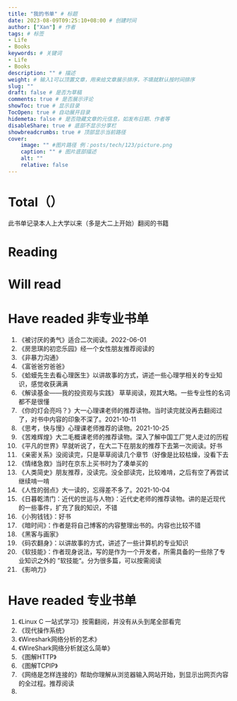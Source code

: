 ```yaml
---
title: "我的书单" # 标题
date: 2023-08-09T09:25:10+08:00 # 创建时间
author: ["Xan"] # 作者
tags: # 标签
- Life 
- Books
keywords: # 关键词
- Life 
- Books
description: "" # 描述
weight: # 输入1可以顶置文章，用来给文章展示排序，不填就默认按时间排序
slug: ""
draft: false # 是否为草稿
comments: true # 是否展示评论
showToc: true # 显示目录
TocOpen: true # 自动展开目录
hidemeta: false # 是否隐藏文章的元信息，如发布日期、作者等
disableShare: true # 底部不显示分享栏
showbreadcrumbs: true # 顶部显示当前路径
cover:
    image: "" #图片路径 例：posts/tech/123/picture.png
    caption: "" # 图片底部描述
    alt: ""
    relative: false
---
```


# Total（）
此书单记录本人上大学以来（多是大二上开始）翻阅的书籍

# Reading

# Will read

# Have readed 非专业书单
1. 《被讨厌的勇气》适合二次阅读。2022-06-01
3. 《房思琪的初恋乐园》经一个女性朋友推荐阅读的
4. 《非暴力沟通》
5. 《富爸爸穷爸爸》
6. 《蛤蟆先生去看心理医生》以讲故事的方式，讲述一些心理学相关的专业知识，感觉收获满满
7. 《解读基金——我的投资观与实践》 草草阅读，观其大略。一些专业性的名词都不是很懂
8. 《你的灯会亮吗？》大一心理课老师的推荐读物。当时读完就没再去翻阅过了，对书中内容的印象不深了。2021-10-11
9. 《思考，快与慢》心理课老师推荐的读物。2021-10-25
10. 《苦难辉煌》大二毛概课老师的推荐读物。深入了解中国工厂党人走过的历程
11. 《平凡的世界》早就听说了，在大二下在朋友的推荐下去第一次阅读。好书
12. 《亲密关系》没阅读完，只是草草阅读几个章节（好像是比较枯燥，没看下去
13. 《情绪急救》当时在京东上买书时为了凑单买的
14. 《人类简史》朋友推荐，没读完。没全部读完，比较难啃，之后有空了再尝试继续啃一啃
15. 《人性的弱点》大一读的，忘得差不多了。2021-10-04
16. 《日暮乾清门：近代的世运与人物》：近代史老师的推荐读物。讲的是近现代的一些事件，扩充了我的知识，不错
17. 《小狗钱钱》：好书
18. 《暗时间》：作者是将自己博客的内容整理出书的。内容也比较不错
19. 《黑客与画家》
20. 《码农翻身》：以讲故事的方式，讲述了一些计算机的专业知识
21. 《软技能》：作者现身说法，写的是作为一个开发者，所需具备的一些除了专业知识之外的 ”软技能“。分为很多篇，可以按需阅读
22. 《影响力》


# Have readed 专业书单
1. 《Linux C 一站式学习》按需翻阅，并没有从头到尾全部看完
2. 《现代操作系统》
3. 《Wireshark网络分析的艺术》
4. 《WireShark网络分析就这么简单》
5. 《图解HTTP》
6. 《图解TCPIP》
7. 《网络是怎样连接的》帮助你理解从浏览器输入网站开始，到显示出网页内容的全过程。推荐阅读
8. 
